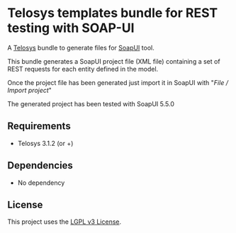 # Telosys templates bundle for REST testing with SOAP-UI

A [Telosys](http://telosys.org) bundle to generate files for [SoapUI](https://www.soapui.org/) tool.

This bundle generates a SoapUI project file (XML file) containing a set of REST requests for each entity defined in the model.

Once the project file has been generated just import it in SoapUI with "*File / Import project*"

The generated project has been tested with SoapUI 5.5.0

## Requirements

- Telosys 3.1.2 (or +)


## Dependencies

- No dependency


## License

This project uses the [LGPL v3 License](https://www.gnu.org/licenses/lgpl-3.0.en.html).